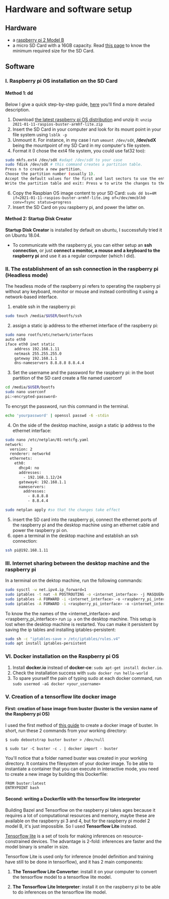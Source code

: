 # Hardware and software setup
## Hardware
- a [raspberry pi 2 Model B](https://www.raspberrypi.org/products/raspberry-pi-2-model-b/)
- a micro SD Card with a 16GB capacity. Read [this page](https://www.raspberrypi.org/documentation/installation/sd-cards.md) to know the minimum required size for the SD Card.

## Software
### I. Raspberry pi OS installation on the SD Card

#### Method 1: dd
Below I give a quick step-by-step guide, [here](https://www.raspberrypi.org/documentation/installation/installing-images/linux.md) you'll find a more detailed description.
1. Download [the latest raspberry pi OS distribution](https://www.raspberrypi.org/downloads/raspberry-pi-os/) and unzip it: `unzip 2021-01-11-raspios-buster-armhf-lite.zip`
2. Insert the SD Card in your computer and look for its mount point in your file system using `lsblk -p`
4. Unmount it. For instance, in my case I run `umount /dev/sdX`, **/dev/sdX** being the mountpoint of my SD Card in my computer's file system.
5. Format it (I chose the ext4 file system, you could use fat32 too):
  ```bash
  sudo mkfs.ext4 /dev/sdX #adapt /dev/sdX to your case
  sudo fdisk /dev/sdX # this command creates a partition table.
  Press n to create a new partition.
  Choose the partition number (usually 1).
  Accept the default values for the first and last sectors to use the entire disk.
  Write the partition table and exit: Press w to write the changes to the disk and exit.
  ``` 
6. Copy the Raspbian OS image content to your SD Card: `sudo dd bs=4M if=2021-01-11-raspios-buster-armhf-lite.img of=/dev/mmcblk0 conv=fsync status=progress`
7. Insert the SD Card on you raspberry pi, and power the latter on.

#### Method 2: Startup Disk Creator
**Startup Disk Creator** is installed by default on ubuntu, I successfully tried it on Ubuntu 18.04.  


- To communicate with the raspberry pi, you can either setup an **ssh connection**, or just **connect a monitor, a mouse and a keyboard to the raspberry pi** and use it as a regular computer (which I did).

### II. The establishment of an ssh connection in the raspberry pi (Headless mode)
The headless mode of the raspberry pi refers to operating the raspberry pi without any keyboard, monitor or mouse and instead controlling it using a network-based interface.
1. enable ssh in the raspberry pi:
```bash
sudo touch /media/$USER/bootfs/ssh
```
2. assign a static ip address to the ethernet interface of the raspberry pi:
```bash
sudo nano rootfs/etc/network/interfaces
auto eth0
iface eth0 inet static
    address 192.168.1.11
    netmask 255.255.255.0
    gateway 192.168.1.1
    dns-nameservers 8.8.8.8 8.8.4.4
```
3. Set the username and the password for the raspberry pi: in the boot partition of the SD card create a file named userconf
```bash
cd /media/$USER/bootfs
sudo nano userconf
pi:<encrypted-password>
```
To encrypt the password, run this command in the terminal.
```bash
echo 'yourpassword' | openssl passwd -6 -stdin
```
4. On the side of the desktop machine, assign a static ip address to the ethernet interface:
```bash
sudo nano /etc/netplan/01-netcfg.yaml
network:
  version: 2
  renderer: networkd
  ethernets:
    eth0:
      dhcp4: no
      addresses:
        - 192.168.1.12/24
      gateway4: 192.168.1.1
      nameservers:
        addresses:
          - 8.8.8.8
          - 8.8.4.4
```
```bash
sudo netplan apply #so that the changes take effect
```
5. insert the SD card into the raspberry pi, connect the ethernet ports of the raspberry pi and the desktop machine using an ethernet cable and power the raspberry pi on.
6. open a terminal in the desktop machine and establish an ssh connection:
```bash
ssh pi@192.168.1.11
```

### III. Internet sharing between the desktop machine and the raspberry pi
In a terminal on the dektop machine, run the following commands:
```bash
sudo sysctl -w net.ipv4.ip_forward=1
sudo iptables -t nat -A POSTROUTING -o <internet_interface> -j MASQUERADE
sudo iptables -A FORWARD -i <internet_interface> -o <raspberry_pi_interface> -m state --state RELATED,ESTABLISHED -j ACCEPT
sudo iptables -A FORWARD -i <raspberry_pi_interface> -o <internet_interface> -j ACCEPT
```
To know the the names of the <internet_interface> and <raspberry_pi_interface> run ```ip a``` on the desktop machine.
This setup is lost when the desktop machine is restarted. You can make it persistent by saving the ip tables and installing iptables-persistent:
```bash
sudo sh -c "iptables-save > /etc/iptables/rules.v4"
sudo apt install iptables-persistent
```

### VI. Docker installation on the Raspberry pi OS
1. Install **docker.io** instead of **docker-ce**: `sudo apt-get install docker.io`.
2. Check the installation success with `sudo docker run hello-world`
3. To spare yourself the pain of typing sudo at each docker command, run `sudo usermod -aG docker <your_username>`

### V. Creation of a tensorflow lite docker image
#### First: creation of base image from buster (buster is the version name of the Raspberry pi OS)
I used the first method of [this guide](https://docs.docker.com/develop/develop-images/baseimages/) to create a docker image of buster.
In short, run these 2 commands from your working directory:

`$ sudo debootstrap buster buster > /dev/null`

`$ sudo tar -C buster -c . | docker import - buster`

You'll notice that a folder named buster was created in your working directory. It contains the filesystem of your docker image.
To be able to instantiate a container that you can execute in interactive mode, you need to create a new image by building this Dockerfile:
```
FROM buster:latest
ENTRYPOINT bash
```
#### Second: writing a Dockerfile with the tensorflow lite interpreter

Building Bazel and Tensorflow on the raspberry pi takes ages because it requires a lot of computational resources and memory, maybe these are available on the raspberry pi 3 and 4, but for the raspberry pi model 2 model B, it's just impossible. So I used **Tensorflow Lite** instead.

[Tensorflow lite](https://www.tensorflow.org/lite/guide) is a set of tools for making inferences on resource-constrained devices. The advantage is 2-fold: inferences are faster and the model binary is smaller in size.

Tensorflow Lite is used only for inference (model definition and training have still to be done in tensorflow), and it has 2 main components:

1. **The Tensorflow Lite Converter**: install it on your computer to convert the tensorflow model to a tensorflow lite model.

2. **The Tensorflow Lite Interpreter**: install it on the raspberry pi to be able to do inferences on the tensorflow lite model.
